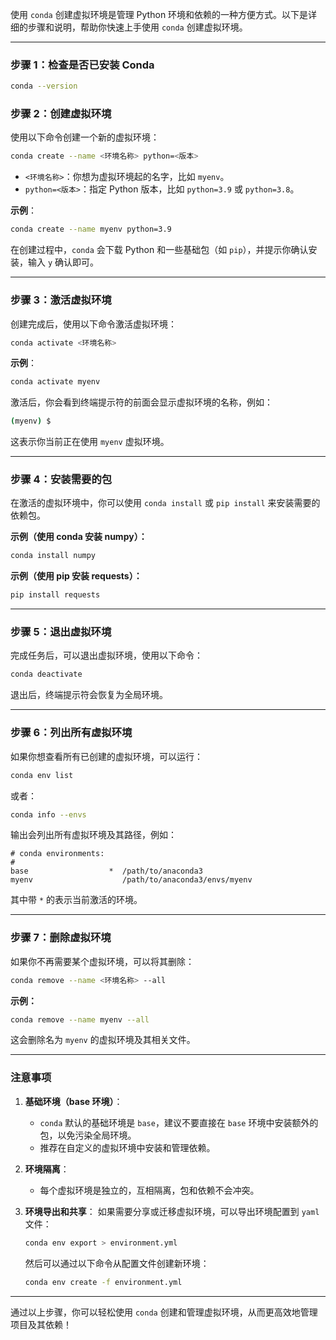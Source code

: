 使用 `conda` 创建虚拟环境是管理 Python 环境和依赖的一种方便方式。以下是详细的步骤和说明，帮助你快速上手使用 `conda` 创建虚拟环境。

---

### **步骤 1：检查是否已安装 Conda**
   ```bash
   conda --version
   ```
   
### **步骤 2：创建虚拟环境**
使用以下命令创建一个新的虚拟环境：

```bash
conda create --name <环境名称> python=<版本>
```

- `<环境名称>`：你想为虚拟环境起的名字，比如 `myenv`。
- `python=<版本>`：指定 Python 版本，比如 `python=3.9` 或 `python=3.8`。

**示例**：
```bash
conda create --name myenv python=3.9
```

在创建过程中，`conda` 会下载 Python 和一些基础包（如 `pip`），并提示你确认安装，输入 `y` 确认即可。

---

### **步骤 3：激活虚拟环境**
创建完成后，使用以下命令激活虚拟环境：

```bash
conda activate <环境名称>
```

**示例**：
```bash
conda activate myenv
```

激活后，你会看到终端提示符的前面会显示虚拟环境的名称，例如：
```bash
(myenv) $
```

这表示你当前正在使用 `myenv` 虚拟环境。

---

### **步骤 4：安装需要的包**
在激活的虚拟环境中，你可以使用 `conda install` 或 `pip install` 来安装需要的依赖包。

**示例（使用 conda 安装 numpy）：**
```bash
conda install numpy
```

**示例（使用 pip 安装 requests）：**
```bash
pip install requests
```

---

### **步骤 5：退出虚拟环境**
完成任务后，可以退出虚拟环境，使用以下命令：

```bash
conda deactivate
```

退出后，终端提示符会恢复为全局环境。

---

### **步骤 6：列出所有虚拟环境**
如果你想查看所有已创建的虚拟环境，可以运行：

```bash
conda env list
```

或者：
```bash
conda info --envs
```

输出会列出所有虚拟环境及其路径，例如：
```
# conda environments:
#
base                  *  /path/to/anaconda3
myenv                    /path/to/anaconda3/envs/myenv
```
其中带 `*` 的表示当前激活的环境。

---

### **步骤 7：删除虚拟环境**
如果你不再需要某个虚拟环境，可以将其删除：

```bash
conda remove --name <环境名称> --all
```

**示例：**
```bash
conda remove --name myenv --all
```

这会删除名为 `myenv` 的虚拟环境及其相关文件。

---

### **注意事项**
1. **基础环境（base 环境）**：
   - `conda` 默认的基础环境是 `base`，建议不要直接在 `base` 环境中安装额外的包，以免污染全局环境。
   - 推荐在自定义的虚拟环境中安装和管理依赖。

2. **环境隔离**：
   - 每个虚拟环境是独立的，互相隔离，包和依赖不会冲突。

3. **环境导出和共享**：
   如果需要分享或迁移虚拟环境，可以导出环境配置到 `yaml` 文件：
   ```bash
   conda env export > environment.yml
   ```
   然后可以通过以下命令从配置文件创建新环境：
   ```bash
   conda env create -f environment.yml
   ```

---

通过以上步骤，你可以轻松使用 `conda` 创建和管理虚拟环境，从而更高效地管理项目及其依赖！
<!--stackedit_data:
eyJoaXN0b3J5IjpbMTU0MjI2NDcyNF19
-->